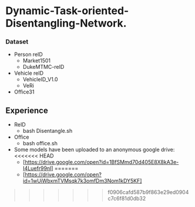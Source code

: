 # Dynamic-Task-oriented-Disentangling-Network.

### Dataset

- Person reID
  - Market1501
  - DukeMTMC-reID
- Vehicle reID
  - VehicleID_V1.0
  - VeRi
- Office31



## Experience

- ReID
  - bash Disentangle.sh
- Office
  - bash office.sh
- Some models have been uploaded to an anonymous google drive:
<<<<<<< HEAD
  * [https://drive.google.com/open?id=1BfSMmd70d405E8X8kA3e-I4Luefr99nl]
=======
  * [https://drive.google.com/open?id=1wUiWbxmTVMsqk7k3omfDm3Nom1kDY5KF]
>>>>>>> f0906cafd587b9f863e29ed0904c7c6f81d0db32
